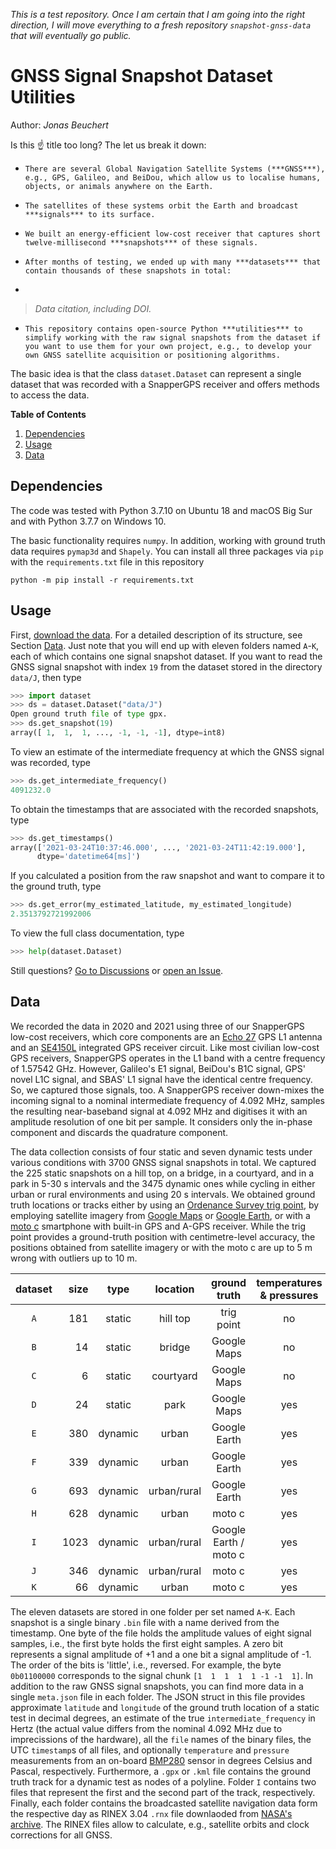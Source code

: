 *This is a test repository. Once I am certain that I am going into the right direction, I will move everything to a fresh repository `snapshot-gnss-data` that will eventually go public.*

# GNSS Signal Snapshot Dataset Utilities

Author: *Jonas Beuchert*

Is this :point_up: title too long? The let us break it down:

*     There are several Global Navigation Satellite Systems (***GNSS***), e.g., GPS, Galileo, and BeiDou, which allow us to localise humans, objects, or animals anywhere on the Earth.
*     The satellites of these systems orbit the Earth and broadcast ***signals*** to its surface.
*     We built an energy-efficient low-cost receiver that captures short twelve-millisecond ***snapshots*** of these signals.
*     After months of testing, we ended up with many ***datasets*** that contain thousands of these snapshots in total:
*     
> *Data citation, including DOI.*

*     This repository contains open-source Python ***utilities*** to simplify working with the raw signal snapshots from the dataset if you want to use them for your own project, e.g., to develop your own GNSS satellite acquisition or positioning algorithms.

The basic idea is that the class `dataset.Dataset` can represent a single dataset that was recorded with a SnapperGPS receiver and offers methods to access the data.

**Table of Contents**
1. [Dependencies](#dependencies)
2. [Usage](#usage)
3. [Data](#data)

## Dependencies

The code was tested with Python 3.7.10 on Ubuntu 18 and macOS Big Sur and with Python 3.7.7 on Windows 10.

The basic functionality requires `numpy`. In addition, working with ground truth data requires `pymap3d` and `Shapely`. You can install all three packages via `pip` with the `requirements.txt` file in this repository

```shell
python -m pip install -r requirements.txt
```

## Usage

First, [download the data](doi). For a detailed description of its structure, see Section [Data](#data). Just note that you will end up with eleven folders named `A`-`K`, each of which contains one signal snapshot dataset. If you want to read the GNSS signal snapshot with index `19` from the dataset stored in the directory `data/J`, then type

```python repl
>>> import dataset
>>> ds = dataset.Dataset("data/J")
Open ground truth file of type gpx.
>>> ds.get_snapshot(19)
array([ 1,  1,  1, ..., -1, -1, -1], dtype=int8)
```

To view an estimate of the intermediate frequency at which the GNSS signal was recorded, type

```python repl
>>> ds.get_intermediate_frequency()
4091232.0
```

To obtain the timestamps that are associated with the recorded snapshots, type

```python repl
>>> ds.get_timestamps()
array(['2021-03-24T10:37:46.000', ..., '2021-03-24T11:42:19.000'],
      dtype='datetime64[ms]')
```

If you calculated a position from the raw snapshot and want to compare it to the ground truth, type

```python repl
>>> ds.get_error(my_estimated_latitude, my_estimated_longitude)
2.3513792721992006
```

To view the full class documentation, type

```python repl
>>> help(dataset.Dataset)
```

Still questions? [Go to Discussions](https://github.com/JonasBchrt/snapshot-gnss-data-test/discussions) or [open an Issue](https://github.com/JonasBchrt/snapshot-gnss-data-test/issues).

## Data

We recorded the data in 2020 and 2021 using three of our SnapperGPS low-cost receivers, which core components are an [Echo 27](https://www.siretta.com/products/antennas/echo-27/) GPS L1 antenna and an [SE4150L](https://www.skyworksinc.com/Products/Amplifiers/SE4150L) integrated GPS receiver circuit. Like most civilian low-cost GPS receivers, SnapperGPS operates in the L1 band with a centre frequency of 1.57542 GHz. However, Galileo's E1 signal, BeiDou's B1C signal, GPS' novel L1C signal, and SBAS' L1 signal have the identical centre frequency. So, we captured those signals, too. A SnapperGPS receiver down-mixes the incoming signal to a nominal intermediate frequency of 4.092 MHz, samples the resulting near-baseband signal at 4.092 MHz and digitises it with an amplitude resolution of one bit per sample. It considers only the in-phase component and discards the quadrature component.

The data collection consists of four static and seven dynamic tests under various conditions with 3700 GNSS signal snapshots in total.
We captured the 225 static snapshots on a hill top, on a bridge, in a courtyard, and in a park in 5-30 s intervals and the 3475 dynamic ones while cycling in either urban or rural environments and using 20 s intervals.
We obtained ground truth locations or tracks either by using an [Ordenance Survey trig point](https://www.ordnancesurvey.co.uk/gps/legacy-control-information/triangulation-stations), by employing satellite imagery from [Google Maps](https://www.google.com/maps) or [Google Earth](https://www.google.com/earth/), or with a [moto c](https://www.motorola-support.com/uk-en/?page=device/motorola/moto-c/specifications) smartphone with built-in GPS and A-GPS receiver.
While the trig point provides a ground-truth position with centimetre-level accuracy, the positions obtained from satellite imagery or with the moto c are up to 5 m wrong with outliers up to 10 m.

| dataset | size | type    | location    | ground truth          | temperatures & pressures |
|:-------:| ----:|:-------:|:-----------:|:---------------------:|:------------------------:|
| `A`     |  181 | static  | hill top    | trig point            | no                       |
| `B`     |   14 | static  | bridge      | Google Maps           | no                       |
| `C`     |    6 | static  | courtyard   | Google Maps           | no                       |
| `D`     |   24 | static  | park        | Google Maps           | yes                      |
| `E`     |  380 | dynamic | urban       | Google Earth          | yes                      |
| `F`     |  339 | dynamic | urban       | Google Earth          | yes                      |
| `G`     |  693 | dynamic | urban/rural | Google Earth          | yes                      |
| `H`     |  628 | dynamic | urban       | moto c                | yes                      |
| `I`     | 1023 | dynamic | urban/rural | Google Earth / moto c | yes                      |
| `J`     |  346 | dynamic | urban/rural | moto c                | yes                      |
| `K`     |   66 | dynamic | urban       | moto c                | yes                      |

The eleven datasets are stored in one folder per set named `A`-`K`. Each snapshot is a single binary `.bin` file with a name derived from the timestamp. One byte of the file holds the amplitude values of eight signal samples, i.e., the first byte holds the first eight samples. A zero bit represents a signal amplitude of +1 and a one bit a signal amplitude of -1. The order of the bits is 'little', i.e., reversed. For example, the byte `0b01100000` corresponds to the signal chunk `[1  1  1  1  1 -1 -1  1]`. In addition to the raw GNSS signal snapshots, you can find more data in a single `meta.json` file in each folder. The JSON struct in this file provides approximate `latitude` and `longitude` of the ground truth location of a static test in decimal degrees, an estimate of the true `intermediate_frequency` in Hertz (the actual value differs from the nominal 4.092 MHz due to imprecissions of the hardware), all the `file` names of the binary files, the UTC `timestamp`s of all files, and optionally `temperature` and `pressure` measurements from an on-board [BMP280](https://www.bosch-sensortec.com/products/environmental-sensors/pressure-sensors/bmp280/) sensor in degrees Celsius and Pascal, respectively. Furthermore, a `.gpx` or `.kml` file contains the ground truth track for a dynamic test as nodes of a polyline. Folder `I` contains two files that represent the first and the second part of the track, respectively. Finally, each folder contains the broadcasted satellite navigation data form the respective day as RINEX 3.04 `.rnx` file downlaoded from [NASA's archive](https://cddis.nasa.gov/archive/gnss/data/daily/). The RINEX files allow to calculate, e.g., satellite orbits and clock corrections for all GNSS.
